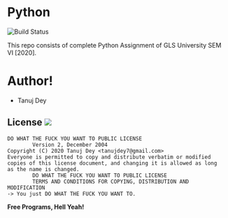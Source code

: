 # Python 

![Build Status](https://img.shields.io/badge/release-v1.0.0-red)

This repo consists of complete Python Assignment of GLS University SEM VI [2020].

# Author!

  - Tanuj Dey 

License
![](https://img.shields.io/badge/License-WTFPL-yellow)
----
````
DO WHAT THE FUCK YOU WANT TO PUBLIC LICENSE
        Version 2, December 2004
Copyright (C) 2020 Tanuj Dey <tanujdey7@gmail.com>
Everyone is permitted to copy and distribute verbatim or modified
copies of this license document, and changing it is allowed as long
as the name is changed.
        DO WHAT THE FUCK YOU WANT TO PUBLIC LICENSE
        TERMS AND CONDITIONS FOR COPYING, DISTRIBUTION AND MODIFICATION
-> You just DO WHAT THE FUCK YOU WANT TO.
````

**Free Programs, Hell Yeah!**

